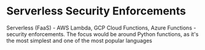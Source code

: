 # Serverless Security Enforcements
Serverless (FaaS) - AWS Lambda, GCP Cloud Functions, Azure Functions - security enforcements. The focus would be around Python functions, as it's the most simplest and one of the most popular languages
